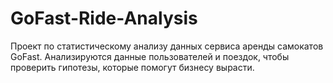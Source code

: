# GoFast-Ride-Analysis
Проект по статистическому анализу данных сервиса аренды самокатов GoFast. Анализируются данные пользователей и поездок, чтобы проверить гипотезы, которые помогут бизнесу вырасти. 
